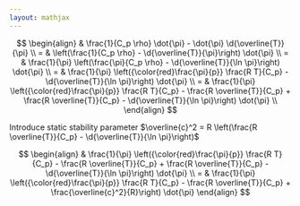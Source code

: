 ```yaml
---
layout: mathjax
---
```


$$
\begin{align}
  & \frac{1}{C_p \rho} \dot{\pi} - \dot{\pi} \d{\overline{T}}{\pi} \\
  = & \left(\frac{1}{C_p \rho} - \d{\overline{T}}{\pi}\right) \dot{\pi} \\
  = & \frac{1}{\pi} \left(\frac{\pi}{C_p \rho} - \d{\overline{T}}{\ln \pi}\right) \dot{\pi} \\
  = & \frac{1}{\pi} \left({\color{red}\frac{\pi}{p}} \frac{R T}{C_p} - \d{\overline{T}}{\ln \pi}\right) \dot{\pi} \\
  = & \frac{1}{\pi} \left({\color{red}\frac{\pi}{p}} \frac{R T}{C_p} - \frac{R \overline{T}}{C_p} + \frac{R \overline{T}}{C_p} - \d{\overline{T}}{\ln \pi}\right) \dot{\pi} \\
\end{align}
$$

Introduce static stability parameter $\overline{c}^2 = R \left(\frac{R \overline{T}}{C_p} - \d{\overline{T}}{\ln \pi}\right)$

$$
\begin{align}
  & \frac{1}{\pi} \left({\color{red}\frac{\pi}{p}} \frac{R T}{C_p} - \frac{R \overline{T}}{C_p} + \frac{R \overline{T}}{C_p} - \d{\overline{T}}{\ln \pi}\right) \dot{\pi} \\
  = & \frac{1}{\pi} \left({\color{red}\frac{\pi}{p}} \frac{R T}{C_p} - \frac{R \overline{T}}{C_p} + \frac{\overline{c}^2}{R}\right) \dot{\pi}
\end{align}
$$